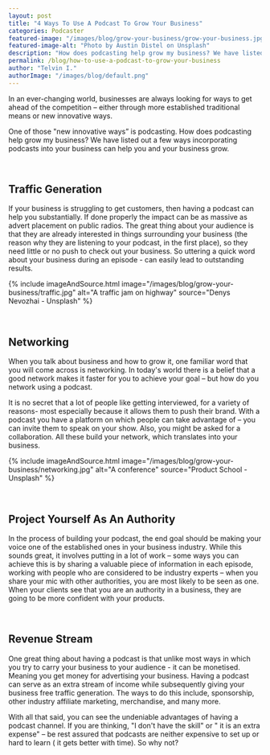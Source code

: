 ```yaml
---
layout: post
title: "4 Ways To Use A Podcast To Grow Your Business"
categories: Podcaster
featured-image: "/images/blog/grow-your-business/grow-your-business.jpg"
featured-image-alt: "Photo by Austin Distel on Unsplash"
description: "How does podcasting help grow my business? We have listed out a few ways incorporating podcasts into your business can help you and your business grow"
permalink: /blog/how-to-use-a-podcast-to-grow-your-business
author: "Telvin I."
authorImage: "/images/blog/default.png"
---
```


<p>In an ever-changing world, businesses are always looking for ways to get ahead of the competition – either through more established traditional means or new innovative ways.</p>

<p>One of those "new innovative ways” is podcasting.  How does podcasting help grow my business? We have listed out a few ways incorporating podcasts into your business can help you and your business grow.</p>

<br>
<h2>Traffic Generation</h2>

<p>If your business is struggling to get customers, then having a podcast can help you substantially. If done properly the impact can be as massive as advert placement on public radios. The great thing about your audience is that they are already interested in things surrounding your business (the reason why they are listening to your podcast, in the first place), so they need little or no push to check out your business.  So uttering a quick word about your business during an episode - can easily lead to outstanding results.</p>

{% include imageAndSource.html
  image="/images/blog/grow-your-business/traffic.jpg"
  alt="A traffic jam on highway"
  source="Denys Nevozhai - Unsplash"
%}

<br>
<h2>Networking</h2>

<p>When you talk about business and how to grow it, one familiar word that you will come across is networking. In today's world there is a belief that a good network makes it faster for you to achieve your goal – but how do you network using a podcast. </p>

<p>It is no secret that a lot of people like getting interviewed, for a variety of reasons- most especially because it allows them to push their brand. With a podcast you have a platform on which people can take advantage of – you can invite them to speak on your show. Also, you might be asked for a collaboration. All these build your network, which translates into your business.</p>

{% include imageAndSource.html
  image="/images/blog/grow-your-business/networking.jpg"
  alt="A conference"
  source="Product School - Unsplash"
%}


<br>
<h2>Project Yourself As An Authority</h2>

<p>In the process of building your podcast,  the end goal should be making your voice one of the established ones in your business industry. While this sounds great, it involves putting in a lot of work – some ways you can achieve this is by sharing a valuable piece of information in each episode, working with people who are considered to be industry experts – when you share your mic with other authorities, you are most likely to be seen as one. When your clients see that you are an authority in a business, they are going to be more confident with your products.</p>

<br>
<h2>Revenue Stream</h2>

<p>One great thing about having a podcast is that unlike most ways in which you try to carry your business to your audience - it can be monetised. Meaning you get money for advertising your business. Having a podcast can serve as an extra stream of income while subsequently giving your business free traffic generation. The ways to do this include, sponsorship,   other industry affiliate marketing, merchandise, and many more.</p>

<p>With all that said, you can see the undeniable advantages of having a podcast channel. If you are thinking, "I don't have the skill" or " it is an extra expense" – be rest assured that podcasts are neither expensive to set up or hard to learn ( it gets better with time). So why not?</p>
